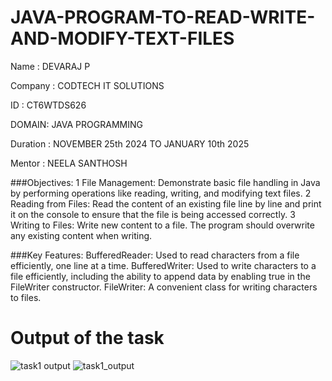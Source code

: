 # JAVA-PROGRAM-TO-READ-WRITE-AND-MODIFY-TEXT-FILES

Name : DEVARAJ P

Company : CODTECH IT SOLUTIONS

ID : CT6WTDS626

DOMAIN: JAVA PROGRAMMING

Duration : NOVEMBER 25th 2024 TO JANUARY 10th 2025

Mentor : NEELA SANTHOSH

###Objectives: 1 File Management: Demonstrate basic file handling in Java by performing operations like reading, writing, and modifying text files. 2 Reading from Files: Read the content of an existing file line by line and print it on the console to ensure that the file is being accessed correctly. 3 Writing to Files: Write new content to a file. The program should overwrite any existing content when writing.

###Key Features: BufferedReader: Used to read characters from a file efficiently, one line at a time. BufferedWriter: Used to write characters to a file efficiently, including the ability to append data by enabling true in the FileWriter constructor. FileWriter: A convenient class for writing characters to files.

# Output of the task

![task1 output](https://github.com/user-attachments/assets/169716db-7b7b-4835-981c-8917b2f67da8)
![task1_output](https://github.com/user-attachments/assets/4af9c184-9c2b-43c9-ac91-9d623903c5cd)
